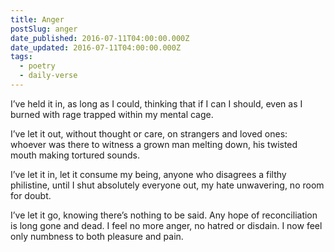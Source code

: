 ```yaml
---
title: Anger
postSlug: anger
date_published: 2016-07-11T04:00:00.000Z
date_updated: 2016-07-11T04:00:00.000Z
tags:
  - poetry
  - daily-verse
---
```


I’ve held it in, as long as I could,
thinking that if I can I should,
even as I burned with rage
trapped within my mental cage.

I’ve let it out, without thought or care,
on strangers and loved ones: whoever was there
to witness a grown man melting down,
his twisted mouth making tortured sounds.

I’ve let it in, let it consume my being,
anyone who disagrees a filthy philistine,
until I shut absolutely everyone out,
my hate unwavering, no room for doubt.

I’ve let it go, knowing there’s nothing to be said.
Any hope of reconciliation is long gone and dead.
I feel no more anger, no hatred or disdain.
I now feel only numbness to both pleasure and pain.
